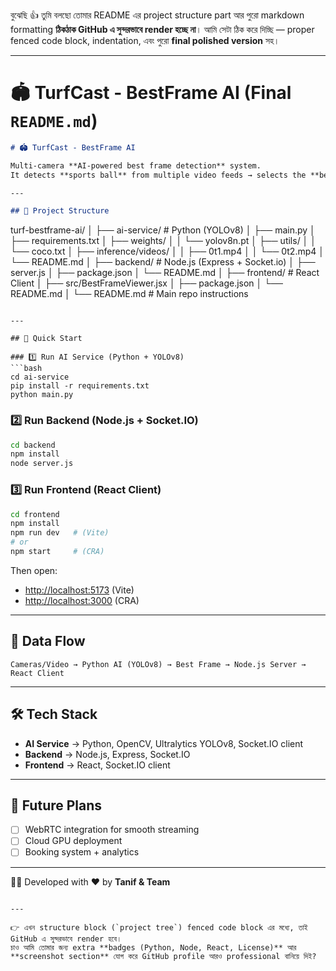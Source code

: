 বুঝেছি 👍
তুমি বলছো তোমার README এর project structure part আর পুরো markdown formatting **ঠিকঠাক GitHub এ সুন্দরভাবে render হচ্ছে না**।
আমি সেটা ঠিক করে দিচ্ছি — proper fenced code block, indentation, এবং পুরো **final polished version** সহ।

---

# 🏟️ TurfCast - BestFrame AI (Final `README.md`)

```markdown
# 🏟️ TurfCast - BestFrame AI

Multi-camera **AI-powered best frame detection** system.  
It detects **sports ball** from multiple video feeds → selects the **best camera view** → streams it to users in real time.

---

## 📂 Project Structure

```

turf-bestframe-ai/
│
├── ai-service/             # Python (YOLOv8)
│   ├── main.py
│   ├── requirements.txt
│   ├── weights/
│   │   └── yolov8n.pt
│   ├── utils/
│   │   └── coco.txt
│   ├── inference/videos/
│   │   ├── 0t1.mp4
│   │   └── 0t2.mp4
│   └── README.md
│
├── backend/                # Node.js (Express + Socket.io)
│   ├── server.js
│   ├── package.json
│   └── README.md
│
├── frontend/               # React Client
│   ├── src/BestFrameViewer.jsx
│   ├── package.json
│   └── README.md
│
└── README.md               # Main repo instructions

````

---

## 🚀 Quick Start

### 1️⃣ Run AI Service (Python + YOLOv8)
```bash
cd ai-service
pip install -r requirements.txt
python main.py
````

### 2️⃣ Run Backend (Node.js + Socket.IO)

```bash
cd backend
npm install
node server.js
```

### 3️⃣ Run Frontend (React Client)

```bash
cd frontend
npm install
npm run dev   # (Vite) 
# or 
npm start     # (CRA)
```

Then open:

* [http://localhost:5173](http://localhost:5173) (Vite)
* [http://localhost:3000](http://localhost:3000) (CRA)

---

## 🔄 Data Flow

```
Cameras/Video → Python AI (YOLOv8) → Best Frame → Node.js Server → React Client
```

---

## 🛠️ Tech Stack

* **AI Service** → Python, OpenCV, Ultralytics YOLOv8, Socket.IO client
* **Backend** → Node.js, Express, Socket.IO
* **Frontend** → React, Socket.IO client

---

## 📌 Future Plans

* [ ] WebRTC integration for smooth streaming
* [ ] Cloud GPU deployment
* [ ] Booking system + analytics

---

👨‍💻 Developed with ❤️ by **Tanif & Team**

```

---

👉 এখন structure block (`project tree`) fenced code block এর মধ্যে, তাই GitHub এ সুন্দরভাবে render হবে।  
চাও আমি তোমার জন্য extra **badges (Python, Node, React, License)** আর **screenshot section** যোগ করে GitHub profile আরও professional বানিয়ে দিই?
```
